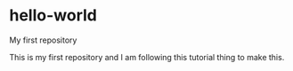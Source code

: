 # hello-world
My first repository

This is my first repository and I am following this tutorial thing to make this.
